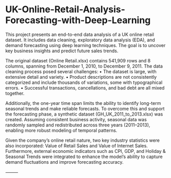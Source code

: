 # UK-Online-Retail-Analysis-Forecasting-with-Deep-Learning
This project presents an end-to-end data analysis of a UK online retail dataset. It includes data cleaning, exploratory data analysis (EDA), and demand forecasting using deep learning techniques. The goal is to uncover key business insights and predict future sales trends.

The original dataset (Online Retail.xlsx) contains 541,909 rows and 8 columns, spanning from December 1, 2010, to December 9, 2011. The data cleaning process posed several challenges:
	•	The dataset is large, with extensive detail and variety.
	•	Product descriptions are not consistently categorized and include thousands of variations, some with typographical errors.
	•	Successful transactions, cancellations, and bad debt are all mixed together.

Additionally, the one-year time span limits the ability to identify long-term seasonal trends and make reliable forecasts. To overcome this and support the forecasting phase, a synthetic dataset (GH_UK_2011_to_2013.xlsx) was created. Assuming consistent business activity, seasonal data was randomly sampled and redistributed across three years (2011–2013), enabling more robust modeling of temporal patterns.

Given the company’s online retail nature, two key industry statistics were also incorporated: Value of Retail Sales and Value of Internet Sales. Furthermore, external economic indicators such as CPI, GDP, and Holiday & Seasonal Trends were integrated to enhance the model’s ability to capture demand fluctuations and improve forecasting accuracy.

⸻
